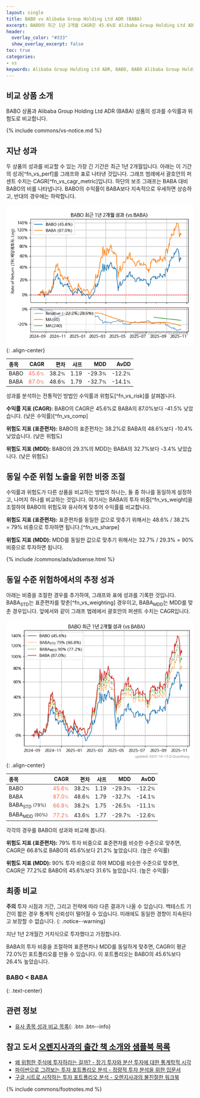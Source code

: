 ```yaml
---
layout: single
title: BABO vs Alibaba Group Holding Ltd ADR (BABA)
excerpt: BABO의 최근 1년 2개월 CAGR은 45.6%로 Alibaba Group Holding Ltd ADR (BABA)의 87.0%보다 -41.5% 낮았습니다.
header:
  overlay_color: "#333"
  show_overlay_excerpt: false
toc: true
categories:
- vs
keywords: Alibaba Group Holding Ltd ADR, BABO, BABO Alibaba Group Holding Ltd ADR 비교, BABA, BABO BABO 비교
---
```


## 비교 상품 소개


BABO 상품과 Alibaba Group Holding Ltd ADR (BABA) 상품의 성과를 수익률과 위험도로 비교합니다.





{% include commons/vs-notice.md %}

## 지난 성과

두 상품의 성과를 비교할 수 있는 가장 긴 기간은 최근 1년 2개월입니다. 아래는 이 기간의 성과[^fn_vs_perf]를 그래프와 표로 나타낸 것입니다.
그래프 범례에서 괄호안의 퍼센트 수치는 CAGR[^fn_vs_cagr_metric]입니다.
하단의 보조 그래프는 BABA 대비 BABO의 비를 나타냅니다.
BABO의 수익률이 BABA보다 지속적으로 우세하면 상승하고, 반대의 경우에는 하락합니다.

![BABO](/vs/images/babo-vs-baba_dual.png){: .align-center}

| **종목** | **CAGR** | **편차** | **샤프** | **MDD** | **AvDD** |
| :------------ | ------: | -----------: | -------: | ------: | -------: |
| BABO | <span style="color: tomato">45.6<small>%</small></span> | 38.2<small>%</small> | 1.19 | -29.3<small>%</small> | -12.2<small>%</small> |
| BABA | <span style="color: tomato">87.0<small>%</small></span> | 48.6<small>%</small> | 1.79 | -32.7<small>%</small> | -14.1<small>%</small> |

<!-- more -->


성과를 분석하는 전통적인 방법인 수익률과 위험도[^fn_vs_risk]를 살펴봅니다.

**수익률 지표 (CAGR):** BABO의 CAGR은 45.6%로 BABA의 87.0%보다 -41.5% 낮았습니다. (낮은 수익률)[^fn_vs_comp]

**위험도 지표 (표준편차):** BABO의 표준편차는 38.2%로 BABA의 48.6%보다 -10.4% 낮았습니다. (낮은 위험도)

**위험도 지표 (MDD):** BABO의 29.3%의 MDD는 BABA의 32.7%보다 -3.4% 낮았습니다. (낮은 위험도)



## 동일 수준 위험 노출을 위한 비중 조절

수익률과 위험도가 다른 상품을 비교하는 방법의 하나는, 둘 중 하나를 동일하게 설정하고, 나머지 하나를 비교하는 것입니다.
여기서는 BABA의 투자 비중[^fn_vs_weight]을 조절하여 BABO의 위험도와 유사하게 맞추어 수익률를 비교합니다.

**위험도 지표 (표준편차):** 표준편차를 동일한 값으로 맞추기 위해서는 48.6% / 38.2% = 79% 비중으로 투자하면 됩니다.[^fn_vs_sharpe]

**위험도 지표 (MDD):** MDD를 동일한 값으로 맞추기 위해서는 32.7% / 29.3% = 90% 비중으로 투자하면 됩니다.


{% include /commons/ads/adsense.html %}



## 동일 수준 위험하에서의 추정 성과

아래는 비중을 조절한 경우를 추가하여, 그래프와 표에 성과를 기록한 것입니다.
BABA<sub>STD</sub>는 표준편차를 맞춘[^fn_vs_weighting] 경우이고, BABA<sub>MDD</sub>는 MDD를 맞춘 경우입니다.
앞에서와 같이 그래프 범례에서 괄호안의 퍼센트 수치는 CAGR입니다.


![BABO](/vs/images/babo-vs-baba.png){: .align-center}



| **종목** | **CAGR** | **편차** | **샤프** | **MDD** | **AvDD** |
| :------------ | ------: | -----------: | -------: | ------: | -------: |
| BABO | <span style="color: tomato">45.6<small>%</small></span> | 38.2<small>%</small> | 1.19 | -29.3<small>%</small> | -12.2<small>%</small> |
| BABA | <span style="color: tomato">87.0<small>%</small></span> | 48.6<small>%</small> | 1.79 | -32.7<small>%</small> | -14.1<small>%</small> |
| BABA<sub>STD</sub> <small>(79%)</small> | <span style="color: tomato">66.8<small>%</small></span> | 38.2<small>%</small> | 1.75 | -26.5<small>%</small> | -11.1<small>%</small> |
| BABA<sub>MDD</sub> <small>(90%)</small> | <span style="color: tomato">77.2<small>%</small></span> | 43.6<small>%</small> | 1.77 | -29.7<small>%</small> | -12.6<small>%</small> |



각각의 경우를 BABO의 성과와 비교해 봅니다.

**위험도 지표 (표준편차):** 79% 투자 비중으로 표준편차를 비슷한 수준으로 맞추면, CAGR은 66.8%로 BABO의 45.6%보다 21.2% 높았습니다. (높은 수익률)

**위험도 지표 (MDD):** 90% 투자 비중으로 하여 MDD를 비슷한 수준으로 맞추면, CAGR은 77.2%로 BABO의 45.6%보다 31.6% 높았습니다. (높은 수익률)




## 최종 비교

**주의** 투자 시점과 기간, 그리고 전략에 따라 다른 결과가 나올 수 있습니다. 백테스트 기간이 짧은 경우 통계적 신뢰성이 떨어질 수 있습니다. 미래에도 동일한 경향이 지속된다고 보장할 수 없습니다.
{: .notice--warning}

지난 1년 2개월간 거치식으로 투자했다고 가정합니다.

BABA의 투자 비중을 조절하여 표준편차나 MDD를 동일하게 맞추면, CAGR이 평균 72.0%인 포트폴리오를 만들 수 있습니다.
이 포트폴리오는 BABO의 45.6%보다 26.4% 높았습니다.

### BABO &lt; BABA
{: .text-center}


## 관련 정보

- [유사 종목 성과 비교 목록](/vs/){: .btn .btn--info}


## 참고 도서 [오렌지사과의 출간 책 소개와 샘플북 목록](https://kongdori.tistory.com/691)

- [왜 위험한 주식에 투자하라는 걸까? - 장기 투자와 분산 투자에 대한 통계학적 시각](https://kongdori.tistory.com/421)
- [파이썬으로 그려보는 투자 포트폴리오 분석  - 정량적 투자 분석을 위한 입문서](https://kongdori.tistory.com/643)
- [구글 시트로 시작하는 투자 포트폴리오 분석 - 오렌지사과의 불친절한 워크북](https://kongdori.tistory.com/449)

{% include commons/footnotes.md %}